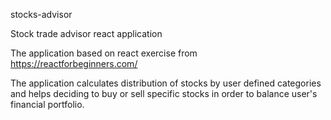 stocks-advisor

Stock trade advisor react application

The application based on react exercise from https://reactforbeginners.com/

The application calculates distribution of stocks by user defined categories and helps deciding to buy or sell specific stocks in order to balance user's financial portfolio.
